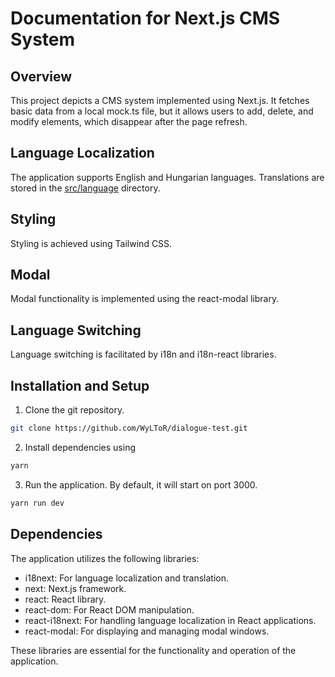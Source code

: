 # Documentation for Next.js CMS System

## Overview

This project depicts a CMS system implemented using Next.js. It fetches basic data from a local mock.ts file, but it allows users to add, delete, and modify elements, which disappear after the page refresh.

## Language Localization

The application supports English and Hungarian languages. Translations are stored in the [src/language](./src/language) directory.

## Styling

Styling is achieved using Tailwind CSS.

## Modal

Modal functionality is implemented using the react-modal library.

## Language Switching

Language switching is facilitated by i18n and i18n-react libraries.

## Installation and Setup

1. Clone the git repository.

```bash
git clone https://github.com/WyLToR/dialogue-test.git
```

2. Install dependencies using

```bash
yarn
```

3. Run the application. By default, it will start on port 3000.

```bash
yarn run dev
```

## Dependencies

The application utilizes the following libraries:

- i18next: For language localization and translation.
- next: Next.js framework.
- react: React library.
- react-dom: For React DOM manipulation.
- react-i18next: For handling language localization in React applications.
- react-modal: For displaying and managing modal windows.

These libraries are essential for the functionality and operation of the application.